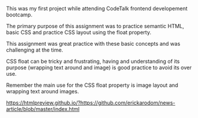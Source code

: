 This was my first project while attending CodeTalk frontend developement bootcamp. 

The primary purpose of this assignment was to practice semantic HTML, basic CSS and practice CSS layout using the float property.

This assignment was great practice with these basic concepts and was challenging at the time.

CSS float can be tricky and frustrating, having and understanding of its purpose (wrapping text around and image) is good practice
to avoid its over use.

Remember the main use for the CSS float property is image layout and wrapping text around images.

https://htmlpreview.github.io/?https://github.com/erickarodom/news-article/blob/master/index.html
